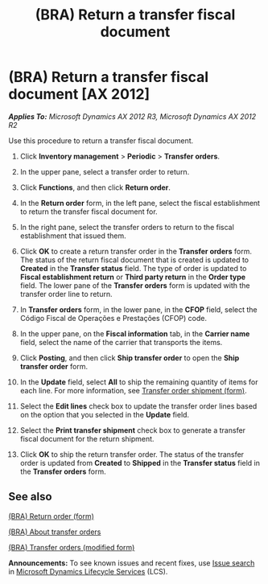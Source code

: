 ﻿---
title: (BRA) Return a transfer fiscal document
TOCTitle: (BRA) Return a transfer fiscal document
ms:assetid: e3d0201b-f676-4e19-baff-586eabbbae30
ms:mtpsurl: https://technet.microsoft.com/en-us/library/JJ933535(v=AX.60)
ms:contentKeyID: 50935149
ms.date: 04/18/2014
mtps_version: v=AX.60
f1_keywords:
- BRA
- Brazil
- Transfer fiscal documents
- Return transfer orders
---

# (BRA) Return a transfer fiscal document [AX 2012]


_**Applies To:** Microsoft Dynamics AX 2012 R3, Microsoft Dynamics AX 2012 R2_

Use this procedure to return a transfer fiscal document.

1.  Click **Inventory management** \> **Periodic** \> **Transfer orders**.

2.  In the upper pane, select a transfer order to return.

3.  Click **Functions**, and then click **Return order**.

4.  In the **Return order** form, in the left pane, select the fiscal establishment to return the transfer fiscal document for.

5.  In the right pane, select the transfer orders to return to the fiscal establishment that issued them.

6.  Click **OK** to create a return transfer order in the **Transfer orders** form. The status of the return fiscal document that is created is updated to **Created** in the **Transfer status** field. The type of order is updated to **Fiscal establishment return** or **Third party return** in the **Order type** field. The lower pane of the **Transfer orders** form is updated with the transfer order line to return.

7.  In **Transfer orders** form, in the lower pane, in the **CFOP** field, select the Código Fiscal de Operações e Prestações (CFOP) code.

8.  In the upper pane, on the **Fiscal information** tab, in the **Carrier name** field, select the name of the carrier that transports the items.

9.  Click **Posting**, and then click **Ship transfer order** to open the **Ship transfer order** form.

10. In the **Update** field, select **All** to ship the remaining quantity of items for each line. For more information, see [Transfer order shipment (form)](https://technet.microsoft.com/en-us/library/aa577094\(v=ax.60\)).

11. Select the **Edit lines** check box to update the transfer order lines based on the option that you selected in the **Update** field.

12. Select the **Print transfer shipment** check box to generate a transfer fiscal document for the return shipment.

13. Click **OK** to ship the return transfer order. The status of the transfer order is updated from **Created** to **Shipped** in the **Transfer status** field in the **Transfer orders** form.

## See also

[(BRA) Return order (form)](https://technet.microsoft.com/en-us/library/jj911254\(v=ax.60\))

[(BRA) About transfer orders](bra-about-transfer-orders.md)

[(BRA) Transfer orders (modified form)](https://technet.microsoft.com/en-us/library/jj910973\(v=ax.60\))

  
**Announcements:** To see known issues and recent fixes, use [Issue search](http://go.microsoft.com/fwlink/?linkid=389258) in [Microsoft Dynamics Lifecycle Services](http://go.microsoft.com/fwlink/?linkid=306505) (LCS).

